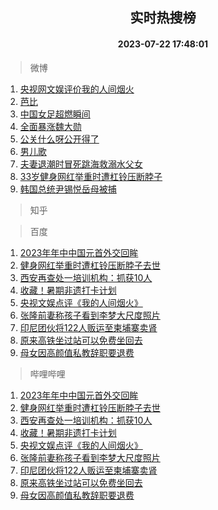 <div align="center"><h2>实时热搜榜</h2><h4>2023-07-22 17:48:01</h4></div>

> 微博  

1. [央视网文娱评价我的人间烟火](https://s.weibo.com/weibo?q=%23%E5%A4%AE%E8%A7%86%E7%BD%91%E6%96%87%E5%A8%B1%E8%AF%84%E4%BB%B7%E6%88%91%E7%9A%84%E4%BA%BA%E9%97%B4%E7%83%9F%E7%81%AB%23&t=31&band_rank=1&Refer=top)<br />
2. [芭比](https://s.weibo.com/weibo?q=%E8%8A%AD%E6%AF%94&t=31&band_rank=2&Refer=top)<br />
3. [中国女足超燃瞬间](https://s.weibo.com/weibo?q=%23%E4%B8%AD%E5%9B%BD%E5%A5%B3%E8%B6%B3%E8%B6%85%E7%87%83%E7%9E%AC%E9%97%B4%23&t=31&band_rank=3&Refer=top)<br />
4. [全面暴涨魏大勋](https://s.weibo.com/weibo?q=%23%E5%85%A8%E9%9D%A2%E6%9A%B4%E6%B6%A8%E9%AD%8F%E5%A4%A7%E5%8B%8B%23&t=31&band_rank=4&Refer=top)<br />
5. [公关什么呀公开得了](https://s.weibo.com/weibo?q=%23%E5%85%AC%E5%85%B3%E4%BB%80%E4%B9%88%E5%91%80%E5%85%AC%E5%BC%80%E5%BE%97%E4%BA%86%23&t=31&band_rank=5&Refer=top)<br />
6. [男儿歌](https://s.weibo.com/weibo?q=%E7%94%B7%E5%84%BF%E6%AD%8C&t=31&band_rank=6&Refer=top)<br />
7. [夫妻退潮时冒死跳海救溺水父女](https://s.weibo.com/weibo?q=%23%E5%A4%AB%E5%A6%BB%E9%80%80%E6%BD%AE%E6%97%B6%E5%86%92%E6%AD%BB%E8%B7%B3%E6%B5%B7%E6%95%91%E6%BA%BA%E6%B0%B4%E7%88%B6%E5%A5%B3%23&t=31&band_rank=7&Refer=top)<br />
8. [33岁健身网红举重时遭杠铃压断脖子](https://s.weibo.com/weibo?q=%2333%E5%B2%81%E5%81%A5%E8%BA%AB%E7%BD%91%E7%BA%A2%E4%B8%BE%E9%87%8D%E6%97%B6%E9%81%AD%E6%9D%A0%E9%93%83%E5%8E%8B%E6%96%AD%E8%84%96%E5%AD%90%23&t=31&band_rank=8&Refer=top)<br />
9. [韩国总统尹锡悦岳母被捕](https://s.weibo.com/weibo?q=%23%E9%9F%A9%E5%9B%BD%E6%80%BB%E7%BB%9F%E5%B0%B9%E9%94%A1%E6%82%A6%E5%B2%B3%E6%AF%8D%E8%A2%AB%E6%8D%95%23&t=31&band_rank=9&Refer=top)<br />

> 知乎  


> 百度  

1. [2023年年中中国元首外交回眸](https://www.baidu.com/s?wd=2023%E5%B9%B4%E5%B9%B4%E4%B8%AD%E4%B8%AD%E5%9B%BD%E5%85%83%E9%A6%96%E5%A4%96%E4%BA%A4%E5%9B%9E%E7%9C%B8&sa=fyb_news&rsv_dl=fyb_news)<br />
2. [健身网红举重时遭杠铃压断脖子去世](https://www.baidu.com/s?wd=%E5%81%A5%E8%BA%AB%E7%BD%91%E7%BA%A2%E4%B8%BE%E9%87%8D%E6%97%B6%E9%81%AD%E6%9D%A0%E9%93%83%E5%8E%8B%E6%96%AD%E8%84%96%E5%AD%90%E5%8E%BB%E4%B8%96&sa=fyb_news&rsv_dl=fyb_news)<br />
3. [西安再查处一培训机构：抓获10人](https://www.baidu.com/s?wd=%E8%A5%BF%E5%AE%89%E5%86%8D%E6%9F%A5%E5%A4%84%E4%B8%80%E5%9F%B9%E8%AE%AD%E6%9C%BA%E6%9E%84%EF%BC%9A%E6%8A%93%E8%8E%B710%E4%BA%BA&sa=fyb_news&rsv_dl=fyb_news)<br />
4. [收藏！暑期非遗打卡计划](https://www.baidu.com/s?wd=%E6%94%B6%E8%97%8F%EF%BC%81%E6%9A%91%E6%9C%9F%E9%9D%9E%E9%81%97%E6%89%93%E5%8D%A1%E8%AE%A1%E5%88%92&sa=fyb_news&rsv_dl=fyb_news)<br />
5. [央视文娱点评《我的人间烟火》](https://www.baidu.com/s?wd=%E5%A4%AE%E8%A7%86%E6%96%87%E5%A8%B1%E7%82%B9%E8%AF%84%E3%80%8A%E6%88%91%E7%9A%84%E4%BA%BA%E9%97%B4%E7%83%9F%E7%81%AB%E3%80%8B&sa=fyb_news&rsv_dl=fyb_news)<br />
6. [张隆前妻称孩子看到李梦大尺度照片](https://www.baidu.com/s?wd=%E5%BC%A0%E9%9A%86%E5%89%8D%E5%A6%BB%E7%A7%B0%E5%AD%A9%E5%AD%90%E7%9C%8B%E5%88%B0%E6%9D%8E%E6%A2%A6%E5%A4%A7%E5%B0%BA%E5%BA%A6%E7%85%A7%E7%89%87&sa=fyb_news&rsv_dl=fyb_news)<br />
7. [印尼团伙将122人贩运至柬埔寨卖肾](https://www.baidu.com/s?wd=%E5%8D%B0%E5%B0%BC%E5%9B%A2%E4%BC%99%E5%B0%86122%E4%BA%BA%E8%B4%A9%E8%BF%90%E8%87%B3%E6%9F%AC%E5%9F%94%E5%AF%A8%E5%8D%96%E8%82%BE&sa=fyb_news&rsv_dl=fyb_news)<br />
8. [原来高铁坐过站可以免费坐回去](https://www.baidu.com/s?wd=%E5%8E%9F%E6%9D%A5%E9%AB%98%E9%93%81%E5%9D%90%E8%BF%87%E7%AB%99%E5%8F%AF%E4%BB%A5%E5%85%8D%E8%B4%B9%E5%9D%90%E5%9B%9E%E5%8E%BB&sa=fyb_news&rsv_dl=fyb_news)<br />
9. [母女因高颜值私教辞职要退费](https://www.baidu.com/s?wd=%E6%AF%8D%E5%A5%B3%E5%9B%A0%E9%AB%98%E9%A2%9C%E5%80%BC%E7%A7%81%E6%95%99%E8%BE%9E%E8%81%8C%E8%A6%81%E9%80%80%E8%B4%B9&sa=fyb_news&rsv_dl=fyb_news)<br />

> 哔哩哔哩  

1. [2023年年中中国元首外交回眸](https://www.baidu.com/s?wd=2023%E5%B9%B4%E5%B9%B4%E4%B8%AD%E4%B8%AD%E5%9B%BD%E5%85%83%E9%A6%96%E5%A4%96%E4%BA%A4%E5%9B%9E%E7%9C%B8&sa=fyb_news&rsv_dl=fyb_news)<br />
2. [健身网红举重时遭杠铃压断脖子去世](https://www.baidu.com/s?wd=%E5%81%A5%E8%BA%AB%E7%BD%91%E7%BA%A2%E4%B8%BE%E9%87%8D%E6%97%B6%E9%81%AD%E6%9D%A0%E9%93%83%E5%8E%8B%E6%96%AD%E8%84%96%E5%AD%90%E5%8E%BB%E4%B8%96&sa=fyb_news&rsv_dl=fyb_news)<br />
3. [西安再查处一培训机构：抓获10人](https://www.baidu.com/s?wd=%E8%A5%BF%E5%AE%89%E5%86%8D%E6%9F%A5%E5%A4%84%E4%B8%80%E5%9F%B9%E8%AE%AD%E6%9C%BA%E6%9E%84%EF%BC%9A%E6%8A%93%E8%8E%B710%E4%BA%BA&sa=fyb_news&rsv_dl=fyb_news)<br />
4. [收藏！暑期非遗打卡计划](https://www.baidu.com/s?wd=%E6%94%B6%E8%97%8F%EF%BC%81%E6%9A%91%E6%9C%9F%E9%9D%9E%E9%81%97%E6%89%93%E5%8D%A1%E8%AE%A1%E5%88%92&sa=fyb_news&rsv_dl=fyb_news)<br />
5. [央视文娱点评《我的人间烟火》](https://www.baidu.com/s?wd=%E5%A4%AE%E8%A7%86%E6%96%87%E5%A8%B1%E7%82%B9%E8%AF%84%E3%80%8A%E6%88%91%E7%9A%84%E4%BA%BA%E9%97%B4%E7%83%9F%E7%81%AB%E3%80%8B&sa=fyb_news&rsv_dl=fyb_news)<br />
6. [张隆前妻称孩子看到李梦大尺度照片](https://www.baidu.com/s?wd=%E5%BC%A0%E9%9A%86%E5%89%8D%E5%A6%BB%E7%A7%B0%E5%AD%A9%E5%AD%90%E7%9C%8B%E5%88%B0%E6%9D%8E%E6%A2%A6%E5%A4%A7%E5%B0%BA%E5%BA%A6%E7%85%A7%E7%89%87&sa=fyb_news&rsv_dl=fyb_news)<br />
7. [印尼团伙将122人贩运至柬埔寨卖肾](https://www.baidu.com/s?wd=%E5%8D%B0%E5%B0%BC%E5%9B%A2%E4%BC%99%E5%B0%86122%E4%BA%BA%E8%B4%A9%E8%BF%90%E8%87%B3%E6%9F%AC%E5%9F%94%E5%AF%A8%E5%8D%96%E8%82%BE&sa=fyb_news&rsv_dl=fyb_news)<br />
8. [原来高铁坐过站可以免费坐回去](https://www.baidu.com/s?wd=%E5%8E%9F%E6%9D%A5%E9%AB%98%E9%93%81%E5%9D%90%E8%BF%87%E7%AB%99%E5%8F%AF%E4%BB%A5%E5%85%8D%E8%B4%B9%E5%9D%90%E5%9B%9E%E5%8E%BB&sa=fyb_news&rsv_dl=fyb_news)<br />
9. [母女因高颜值私教辞职要退费](https://www.baidu.com/s?wd=%E6%AF%8D%E5%A5%B3%E5%9B%A0%E9%AB%98%E9%A2%9C%E5%80%BC%E7%A7%81%E6%95%99%E8%BE%9E%E8%81%8C%E8%A6%81%E9%80%80%E8%B4%B9&sa=fyb_news&rsv_dl=fyb_news)<br />
